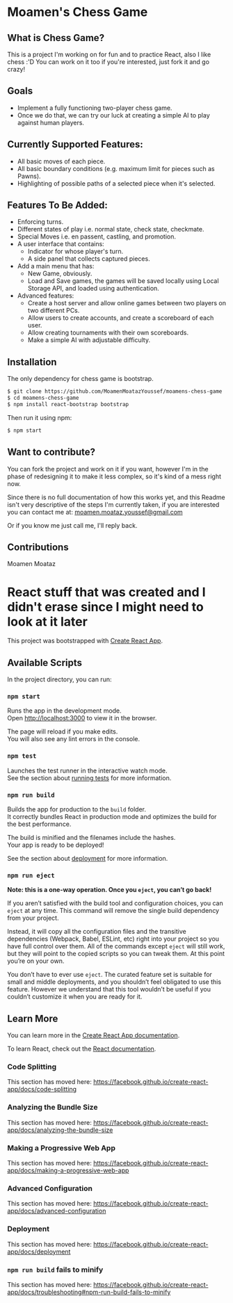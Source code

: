 # Moamen's Chess Game
## What is Chess Game?
This is a project I'm working on for fun and to practice React, also I like chess :'D
You can work on it too if you're interested, just fork it and go crazy!

## Goals
  - Implement a fully functioning two-player chess game.
  - Once we do that, we can try our luck at creating a simple AI to play against human players.

## Currently Supported Features: 
  - All basic moves of each piece.
  - All basic boundary conditions (e.g. maximum limit for pieces such as Pawns).
  - Highlighting of possible paths of a selected piece when it's selected.

## Features To Be Added:
  - Enforcing turns.
  - Different states of play i.e. normal state, check state, checkmate.
  - Special Moves i.e. en passent, castling, and promotion.
  - A user interface that contains:
    - Indicator for whose player's turn. 
    - A side panel that collects captured pieces.
  - Add a main menu that has:
    - New Game, obviously.
    - Load and Save games, the games will be saved locally using Local Storage API, and loaded using authentication.
  - Advanced features:
    - Create a host server and allow online games between two players on two different PCs.
    - Allow users to create accounts, and create a scoreboard of each user.
    - Allow creating tournaments with their own scoreboards.
    - Make a simple AI with adjustable difficulty.
  
## Installation

The only dependency for chess game is bootstrap.
```sh
$ git clone https://github.com/MoamenMoatazYoussef/moamens-chess-game
$ cd moamens-chess-game
$ npm install react-bootstrap bootstrap
```

Then run it using npm:
```sh
$ npm start
```

## Want to contribute?
You can fork the project and work on it if you want, however I'm in the phase of redesigning it to make it less complex, so it's kind of a mess right now.

Since there is no full documentation of how this works yet, and this Readme isn't very descriptive of the steps I'm currently taken, if you are interested you can contact me at:
moamen.moataz.youssef@gmail.com

Or if you know me just call me, I'll reply back.

## Contributions
Moamen Moataz

# React stuff that was created and I didn't erase since I might need to look at it later
This project was bootstrapped with [Create React App](https://github.com/facebook/create-react-app).

## Available Scripts

In the project directory, you can run:

### `npm start`

Runs the app in the development mode.<br>
Open [http://localhost:3000](http://localhost:3000) to view it in the browser.

The page will reload if you make edits.<br>
You will also see any lint errors in the console.

### `npm test`

Launches the test runner in the interactive watch mode.<br>
See the section about [running tests](https://facebook.github.io/create-react-app/docs/running-tests) for more information.

### `npm run build`

Builds the app for production to the `build` folder.<br>
It correctly bundles React in production mode and optimizes the build for the best performance.

The build is minified and the filenames include the hashes.<br>
Your app is ready to be deployed!

See the section about [deployment](https://facebook.github.io/create-react-app/docs/deployment) for more information.

### `npm run eject`

**Note: this is a one-way operation. Once you `eject`, you can’t go back!**

If you aren’t satisfied with the build tool and configuration choices, you can `eject` at any time. This command will remove the single build dependency from your project.

Instead, it will copy all the configuration files and the transitive dependencies (Webpack, Babel, ESLint, etc) right into your project so you have full control over them. All of the commands except `eject` will still work, but they will point to the copied scripts so you can tweak them. At this point you’re on your own.

You don’t have to ever use `eject`. The curated feature set is suitable for small and middle deployments, and you shouldn’t feel obligated to use this feature. However we understand that this tool wouldn’t be useful if you couldn’t customize it when you are ready for it.

## Learn More

You can learn more in the [Create React App documentation](https://facebook.github.io/create-react-app/docs/getting-started).

To learn React, check out the [React documentation](https://reactjs.org/).

### Code Splitting

This section has moved here: https://facebook.github.io/create-react-app/docs/code-splitting

### Analyzing the Bundle Size

This section has moved here: https://facebook.github.io/create-react-app/docs/analyzing-the-bundle-size

### Making a Progressive Web App

This section has moved here: https://facebook.github.io/create-react-app/docs/making-a-progressive-web-app

### Advanced Configuration

This section has moved here: https://facebook.github.io/create-react-app/docs/advanced-configuration

### Deployment

This section has moved here: https://facebook.github.io/create-react-app/docs/deployment

### `npm run build` fails to minify

This section has moved here: https://facebook.github.io/create-react-app/docs/troubleshooting#npm-run-build-fails-to-minify
